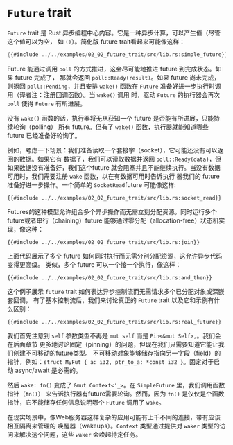 # `Future` trait

`Future` trait 是 Rust 异步编程中心内容。它是一种异步计算，可以产生值（尽管这个值可以为空， 如 `()`）。简化版 future trait看起来可能像这样：

```rust
{{#include ../../examples/02_02_future_trait/src/lib.rs:simple_future}}
```

Future 能通过调用 `poll` 的方式推进，这会尽可能地推进 future 到完成状态。如果 future 完成了， 那就会返回 `poll::Ready(result)`。如果 future 尚未完成，则返回 `poll::Pending`，并且安排 `wake()` 函数在 `Future` 准备好进一步执行时调用（译者注：注册回调函数）。当 `wake()` 调用 时，驱动 `Future` 的执行器会再次 `poll` 使得 `Future` 有所进展。

没有 `wake()` 函数的话，执行器将无从获知一个 future 是否能有所进展，只能持续轮询（polling） 所有 future。但有了 `wake()` 函数，执行器就能知道哪些 future 已经准备好轮询了。

例如，考虑一下场景：我们准备读取一个套接字（socket），它可能还没有可以返回的数据。如果它有 数据了，我们可以读取数据并返回 `poll::Ready(data)`，但如果数据没有准备好，我们这个future 就会阻塞并且不能继续执行。当没有数据可用时，我们需要注册 `wake` 函数，以在有数据可用时告诉执行 器我们的 future 准备好进一步操作。一个简单的 `SocketRead`future 可能像这样:

```rust,ignore
{{#include ../../examples/02_02_future_trait/src/lib.rs:socket_read}}
```

Futures的这种模型允许组合多个异步操作而无需立刻分配资源。同时运行多个future或者串行（chaining）future 能够通过零分配（allocation-free）状态机实现，像这种：

```rust,ignore
{{#include ../../examples/02_02_future_trait/src/lib.rs:join}}
```

上面代码展示了多个 future 如何同时执行而无需分别分配资源，这允许异步代码变得更高级。 类似，多个 future 可以一个接一个执行，像这样：

```rust,ignore
{{#include ../../examples/02_02_future_trait/src/lib.rs:and_then}}
```

这个例子展示 `future` trait 如何表达异步控制流而无需请求多个已分配对象或深嵌套回调， 有了基本控制流后，我们来讨论真正的 `Future` trait 以及它和示例有什么区别：

```rust,ignore
{{#include ../../examples/02_02_future_trait/src/lib.rs:real_future}}
```

我们首先注意到 `self` 参数类型不再是 `mut self` 而是 `Pin<&mut Self>,`。我们会在后面章节 更多地讨论固定（pinning）的问题，但现在我们只需要知道它能让我们创建不可移动的future类型。 不可移动对象能够储存指向另一字段（field）的指针，例如：`struct MyFut { a: i32, ptr_to_a: *const i32 }`。固定对于启动 async/await 是必需的。

然后 `wake: fn()` 变成了 `&mut Context<'_>`。在 `SimpleFuture` 里，我们调用函数指针（`fn()`） 来告诉执行器有future需要轮询。然而，因为 `fn()` 是仅仅是个函数指针，它不能储存任何信息说明哪个 `Future` 调用了 `wake`。

在现实场景中，像Web服务器这样复杂的应用可能有上千不同的连接，带有应该相互隔离来管理的 唤醒器（wakeups）。`Context` 类型通过提供对 `waker` 类型的访问来解决这个问题，这些 `waker` 会唤起持定任务。
